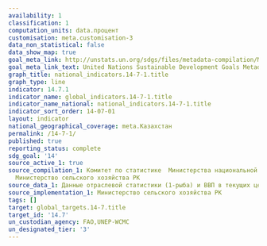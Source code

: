 ```yaml
---
availability: 1
classification: 1
computation_units: data.процент
customisation: meta.customisation-3
data_non_statistical: false
data_show_map: true
goal_meta_link: http://unstats.un.org/sdgs/files/metadata-compilation/Metadata-Goal-14.pdf
goal_meta_link_text: United Nations Sustainable Development Goals Metadata (pdf 288kB)
graph_title: national_indicators.14-7-1.title
graph_type: line
indicator: 14.7.1
indicator_name: global_indicators.14-7-1.title
indicator_name_national: national_indicators.14-7-1.title
indicator_sort_order: 14-07-01
layout: indicator
national_geographical_coverage: meta.Казахстан
permalink: /14-7-1/
published: true
reporting_status: complete
sdg_goal: '14'
source_active_1: true
source_compilation_1: Комитет по статистике  Министерства национальной экономики РК,
  Министерство сельского хозяйства РК
source_data_1: Данные отраслевой статистики (1-рыба) и ВВП в текущих ценах
source_implementation_1: Министерство сельского хозяйства РК
tags: []
target: global_targets.14-7.title
target_id: '14.7'
un_custodian_agency: FAO,UNEP-WCMC
un_designated_tier: '3'
---
```

